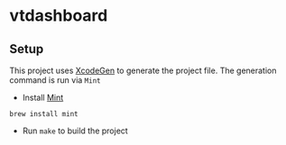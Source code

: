 # vtdashboard

## Setup

This project uses [XcodeGen](https://github.com/yonaskolb/XcodeGen) to generate the project file. The generation command is run via `Mint`

- Install [Mint](https://github.com/yonaskolb/mint)

```
brew install mint
```

- Run `make` to build the project


